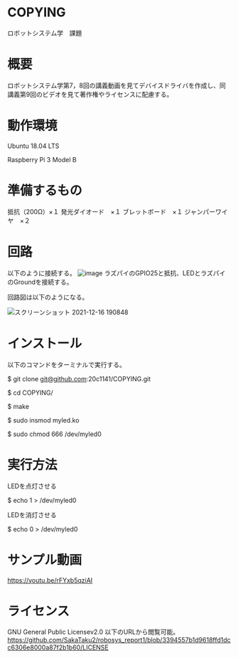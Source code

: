 # COPYING
ロボットシステム学　課題

# 概要
ロボットシステム学第7，8回の講義動画を見てデバイスドライバを作成し、同講義第9回のビデオを見て著作権やライセンスに配慮する。
# 動作環境
Ubuntu 18.04 LTS

Raspberry Pi 3 Model B

# 準備するもの
抵抗（200Ω）×１
発光ダイオード　×１
ブレットボード　×１
ジャンパーワイヤ　×２

# 回路
以下のように接続する。
![image](https://user-images.githubusercontent.com/67887230/146323253-d0888f15-a497-4c7d-9b49-b461fd9e7498.png)
ラズパイのGPIO25と抵抗、LEDとラズパイのGroundを接続する。

回路図は以下のようになる。

![スクリーンショット 2021-12-16 190848](https://user-images.githubusercontent.com/67887230/146351771-d644fe15-d6be-4559-a69b-0cdc157f06d8.png)



# インストール
以下のコマンドをターミナルで実行する。

$ git clone git@github.com:20c1141/COPYING.git

$ cd COPYING/

$ make

$ sudo insmod myled.ko

$ sudo chmod 666 /dev/myled0

# 実行方法
LEDを点灯させる

$ echo 1 > /dev/myled0

LEDを消灯させる

$ echo 0 > /dev/myled0

# サンプル動画
https://youtu.be/rFYxb5qziAI

# ライセンス
GNU General Public Licensev2.0
以下のURLから閲覧可能。
https://github.com/SakaTaku2/robosys_report1/blob/3394557b1d9618ffd1dcc6306e8000a87f2b1b60/LICENSE


